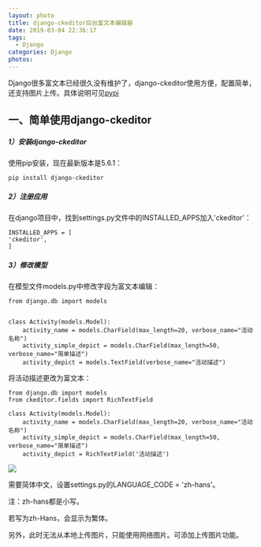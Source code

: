 ```yaml
---
layout: photo
title: django-ckeditor后台富文本编辑器
date: 2019-03-04 22:36:17
tags:
  - Django
categories: Django
photos:
---
```

Django很多富文本已经很久没有维护了，django-ckeditor使用方便，配置简单，还支持图片上传。具体说明可见[pypi](https://pypi.org/project/django-ckeditor/)
<!--more-->
## 一、简单使用django-ckeditor ##
##### 1）安装django-ckeditor #####
使用pip安装，现在最新版本是5.6.1：

	pip install django-ckeditor
##### 2）注册应用 #####
在django项目中，找到settings.py文件中的INSTALLED_APPS加入'ckeditor'：

	INSTALLED_APPS = [
    'ckeditor',
	]

##### 3）修改模型 #####

在模型文件models.py中修改字段为富文本编辑：
	
	from django.db import models


	class Activity(models.Model):
    	activity_name = models.CharField(max_length=20, verbose_name="活动名称")
    	activity_simple_depict = models.CharField(max_length=50, verbose_name="简单描述")
    	activity_depict = models.TextField(verbose_name="活动描述")

将活动描述更改为富文本：

	from django.db import models
	from ckeditor.fields import RichTextField

	class Activity(models.Model):
    	activity_name = models.CharField(max_length=20, verbose_name="活动名称")
    	activity_simple_depict = models.CharField(max_length=50, verbose_name="简单描述")
    	activity_depict = RichTextField('活动描述')

![](https://i.imgur.com/I7miQIC.jpg)

需要简体中文，设置settings.py的LANGUAGE_CODE = 'zh-hans'。

注：zh-hans都是小写。

若写为zh-Hans，会显示为繁体。

另外，此时无法从本地上传图片，只能使用网络图片。可添加上传图片功能。



